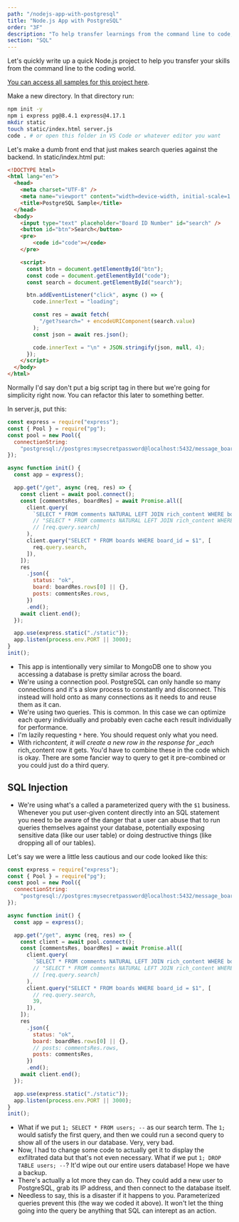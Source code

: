 ```yaml
---
path: "/nodejs-app-with-postgresql"
title: "Node.js App with PostgreSQL"
order: "3F"
description: "To help transfer learnings from the command line to code, Brian shows you how to quickly write an app for our message board tables using Node.js"
section: "SQL"
---
```


Let's quickly write up a quick Node.js project to help you transfer your skills from the command line to the coding world.

[You can access all samples for this project here][samples].

Make a new directory. In that directory run:

```bash
npm init -y
npm i express pg@8.4.1 express@4.17.1
mkdir static
touch static/index.html server.js
code . # or open this folder in VS Code or whatever editor you want
```

Let's make a dumb front end that just makes search queries against the backend. In static/index.html put:

```html
<!DOCTYPE html>
<html lang="en">
  <head>
    <meta charset="UTF-8" />
    <meta name="viewport" content="width=device-width, initial-scale=1.0" />
    <title>PostgreSQL Sample</title>
  </head>
  <body>
    <input type="text" placeholder="Board ID Number" id="search" />
    <button id="btn">Search</button>
    <pre>
        <code id="code"></code>
    </pre>

    <script>
      const btn = document.getElementById("btn");
      const code = document.getElementById("code");
      const search = document.getElementById("search");

      btn.addEventListener("click", async () => {
        code.innerText = "loading";

        const res = await fetch(
          "/get?search=" + encodeURIComponent(search.value)
        );
        const json = await res.json();

        code.innerText = "\n" + JSON.stringify(json, null, 4);
      });
    </script>
  </body>
</html>
```

Normally I'd say don't put a big script tag in there but we're going for simplicity right now. You can refactor this later to something better.

In server.js, put this:

```javascript
const express = require("express");
const { Pool } = require("pg");
const pool = new Pool({
  connectionString:
    "postgresql://postgres:mysecretpassword@localhost:5432/message_boards",
});

async function init() {
  const app = express();

  app.get("/get", async (req, res) => {
    const client = await pool.connect();
    const [commentsRes, boardRes] = await Promise.all([
      client.query(
        `SELECT * FROM comments NATURAL LEFT JOIN rich_content WHERE board_id = ${req.query.search}`
        // "SELECT * FROM comments NATURAL LEFT JOIN rich_content WHERE board_id = $1",
        // [req.query.search]
      ),
      client.query("SELECT * FROM boards WHERE board_id = $1", [
        req.query.search,
      ]),
    ]);
    res
      .json({
        status: "ok",
        board: boardRes.rows[0] || {},
        posts: commentsRes.rows,
      })
      .end();
    await client.end();
  });

  app.use(express.static("./static"));
  app.listen(process.env.PORT || 3000);
}
init();
```

- This app is intentionally very similar to MongoDB one to show you accessing a database is pretty similar across the board.
- We're using a connection pool. PostgreSQL can only handle so many connections and it's a slow process to constantly and disconnect. This instead will hold onto as many connections as it needs to and reuse them as it can.
- We're using two queries. This is common. In this case we can optimize each query individually and probably even cache each result individually for performance.
- I'm lazily requesting `*` here. You should request only what you need.
- With rich*content, it will create a new row in the response for \_each* rich_content row it gets. You'd have to combine these in the code which is okay. There are some fancier way to query to get it pre-combined or you could just do a third query.

## SQL Injection

- We're using what's a called a parameterized query with the `$1` business. Whenever you put user-given content directly into an SQL statement you need to be aware of the danger that a user can abuse that to run queries themselves against your database, potentially exposing sensitive data (like our user table) or doing destructive things (like dropping all of our tables).

Let's say we were a little less cautious and our code looked like this:

```javascript
const express = require("express");
const { Pool } = require("pg");
const pool = new Pool({
  connectionString:
    "postgresql://postgres:mysecretpassword@localhost:5432/message_boards",
});

async function init() {
  const app = express();

  app.get("/get", async (req, res) => {
    const client = await pool.connect();
    const [commentsRes, boardRes] = await Promise.all([
      client.query(
        `SELECT * FROM comments NATURAL LEFT JOIN rich_content WHERE board_id = ${req.query.search}`
        // "SELECT * FROM comments NATURAL LEFT JOIN rich_content WHERE board_id = $1",
        // [req.query.search]
      ),
      client.query("SELECT * FROM boards WHERE board_id = $1", [
        // req.query.search,
        39,
      ]),
    ]);
    res
      .json({
        status: "ok",
        board: boardRes.rows[0] || {},
        // posts: commentsRes.rows,
        posts: commentsRes,
      })
      .end();
    await client.end();
  });

  app.use(express.static("./static"));
  app.listen(process.env.PORT || 3000);
}
init();
```

- What if we put `1; SELECT * FROM users; --` as our search term. The `1;` would satisfy the first query, and then we could run a second query to show all of the users in our database. Very, very bad.
- Now, I had to change some code to actually get it to display the exfiltrated data but that's not even necessary. What if we put `1; DROP TABLE users; --`? It'd wipe out our entire users database! Hope we have a backup.
- There's actually a lot more they can do. They could add a new user to PostgreSQL, grab its IP address, and then connect to the database itself.
- Needless to say, this is a disaster if it happens to you. Parameterized queries prevent this (the way we coded it above). It won't let the thing going into the query be anything that SQL can interept as an action.

[samples]: https://github.com/btholt/db-samples
